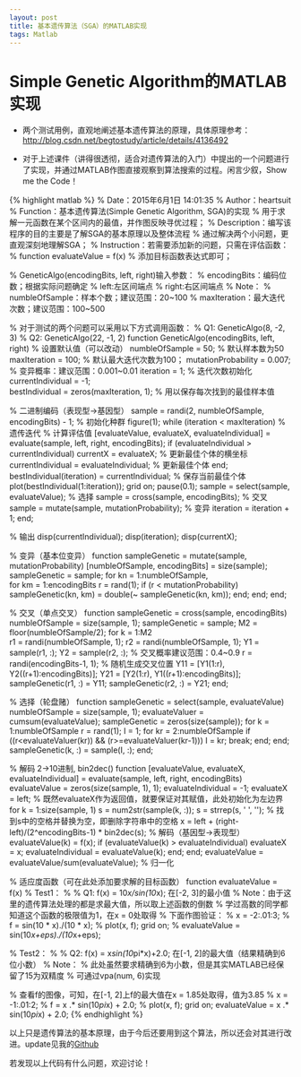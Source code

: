 ```yaml
---
layout: post
title: 基本遗传算法（SGA）的MATLAB实现
tags: Matlab
---
```


# Simple Genetic Algorithm的MATLAB实现

- 两个测试用例，直观地阐述基本遗传算法的原理，具体原理参考：http://blog.csdn.net/begtostudy/article/details/4136492

- 对于上述课件（讲得很透彻，适合对遗传算法的入门）中提出的一个问题进行了实现，并通过MATLAB作图直接观察到算法搜索的过程。闲言少叙，Show me the Code！

{% highlight matlab %}
% Date：2015年6月1日 14:01:35
% Author：heartsuit
% Function：基本遗传算法(Simple Genetic Algorithm, SGA)的实现
%          用于求解一元函数在某个区间内的最值，并作图反映寻优过程；
% Description：编写该程序的目的主要是了解SGA的基本原理以及整体流程
%              通过解决两个小问题，更直观深刻地理解SGA；
% Instruction：若需要添加新的问题，只需在评估函数：
%              function evaluateValue = f(x)
%              添加目标函数表达式即可；

% GeneticAlgo(encodingBits, left, right)输入参数：
%      encodingBits：编码位数；根据实际问题确定
%      left:左区间端点
%      right:右区间端点
% Note：
%      numbleOfSample：样本个数；建议范围：20~100
%      maxIteration：最大迭代次数；建议范围：100~500

% 对于测试的两个问题可以采用以下方式调用函数：
% Q1: GeneticAlgo(8, -2, 3)
% Q2: GeneticAlgo(22, -1, 2)
function GeneticAlgo(encodingBits, left, right)
% 设置默认值（可以改动）
numbleOfSample = 50;                 % 默认样本数为50
maxIteration = 100;                  % 默认最大迭代次数为100；
mutationProbability = 0.007;         % 变异概率：建议范围：0.001~0.01
iteration = 1;                       % 迭代次数初始化
currentIndividual = -1;  
bestIndividual = zeros(maxIteration, 1);           % 用以保存每次找到的最佳样本值

% 二进制编码（表现型->基因型）
sample = randi(2, numbleOfSample, encodingBits) - 1;  % 初始化种群
figure(1);
while (iteration < maxIteration)                   % 遗传迭代
    % 计算评估值
    [evaluateValue, evaluateX, evaluateIndividual] = evaluate(sample, left, right, encodingBits);
    if (evaluateIndividual > currentIndividual)
        currentX = evaluateX;                      % 更新最佳个体的横坐标
        currentIndividual = evaluateIndividual;    % 更新最佳个体
    end;
    bestIndividual(iteration) = currentIndividual; % 保存当前最佳个体
    plot(bestIndividual(1:iteration)); grid on; pause(0.1);
    sample = select(sample, evaluateValue);        % 选择
    sample = cross(sample, encodingBits);          % 交叉
    sample = mutate(sample, mutationProbability);  % 变异
    iteration = iteration + 1;
end;

% 输出
disp(currentIndividual);  disp(iteration);  disp(currentX);

% 变异（基本位变异）
function sampleGenetic = mutate(sample, mutationProbability)
[numbleOfSample, encodingBits] = size(sample);
sampleGenetic = sample;
for kn = 1:numbleOfSample,  
    for km = 1:encodingBits
        r = rand(1);
        if (r < mutationProbability)
            sampleGenetic(kn, km) = double(~ sampleGenetic(kn, km)); 
        end;
    end;
end;

% 交叉（单点交叉）
function sampleGenetic = cross(sample, encodingBits)
numbleOfSample = size(sample, 1);  sampleGenetic = sample;
M2 = floor(numbleOfSample/2);
for k = 1:M2    
    r1 = randi(numbleOfSample, 1); 
    r2 = randi(numbleOfSample, 1);
    Y1 = sample(r1, :);
    Y2 = sample(r2, :);
    % 交叉概率建议范围：0.4~0.9
    r = randi(encodingBits-1, 1);               % 随机生成交叉位置
    Y11 = [Y1(1:r),  Y2((r+1):encodingBits)];
    Y21 = [Y2(1:r),  Y1((r+1):encodingBits)];
    sampleGenetic(r1, :) = Y11;  sampleGenetic(r2, :) = Y21;
end;

% 选择（轮盘赌）
function sampleGenetic = select(sample, evaluateValue)
numbleOfSample = size(sample, 1); 
evaluateValuer = cumsum(evaluateValue);
sampleGenetic = zeros(size(sample));
for k = 1:numbleOfSample
    r = rand(1);
    I = 1;
    for kr  = 2:numbleOfSample
        if ((r<evaluateValuer(kr)) && (r>=evaluateValuer(kr-1)))
            I = kr;
            break;
        end;
    end;
    sampleGenetic(k, :) = sample(I, :);
end;

% 解码 2->10进制, bin2dec()
function [evaluateValue, evaluateX, evaluateIndividual] = evaluate(sample, left, right, encodingBits)
evaluateValue = zeros(size(sample, 1), 1);
evaluateIndividual  =  -1;
evaluateX = left;   % 既然evaluateX作为返回值，就要保证对其赋值，此处初始化为左边界
for k = 1:size(sample, 1)
    s = num2str(sample(k, :));
    s = strrep(s, ' ', '');     % 找到s中的空格并替换为空，即删除字符串中的空格
    x = left + (right-left)/(2^encodingBits-1) * bin2dec(s);        % 解码（基因型->表现型）
    evaluateValue(k) = f(x);
    if (evaluateValue(k) > evaluateIndividual)
        evaluateX = x; 
        evaluateIndividual = evaluateValue(k);
    end;
end;
evaluateValue = evaluateValue/sum(evaluateValue);    %  归一化

% 适应度函数（可在此处添加要求解的目标函数）
function evaluateValue = f(x)
% Test1：
% %  Q1: f(x) = 10*x/sin(10*x); 在[-2, 3]的最小值
% Note：由于这里的遗传算法处理的都是求最大值，所以取上述函数的倒数
%       学过高数的同学都知道这个函数的极限值为1，在x = 0处取得
%       下面作图验证：
% x = -2:.01:3;
% f = sin(10 * x)./(10 * x);
% plot(x, f); grid on;
% evaluateValue = sin(10*x+eps)./(10*x+eps);

% Test2：
% %  Q2: f(x) = x*sin(10*pi*x)+2.0; 在[-1, 2]的最大值（结果精确到6位小数）
% Note：
%     此处虽然要求精确到6为小数，但是其实MATLAB已经保留了15为双精度
%     可通过vpa(num, 6)实现

% 查看f的图像，可知，在[-1, 2]上f的最大值在x = 1.85处取得，值为3.85
% x = -1:.01:2;
% f =  x .* sin(10*pi*x) + 2.0;
% plot(x, f); grid on;
evaluateValue = x .* sin(10*pi*x) + 2.0;
{% endhighlight %}

以上只是遗传算法的基本原理，由于今后还要用到这个算法，所以还会对其进行改进。update见我的[Github](https://github.com/heartsuit)

若发现以上代码有什么问题，欢迎讨论！
